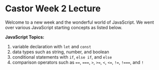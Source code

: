 # Castor Week 2 Lecture

Welcome to a new week and the wonderful world of JavaScript. We went over various JavaScript starting concepts as listed below.

**JavaScript Topics:**

1. variable declaration with `let` and `const`
1. data types such as string, number, and boolean
1. conditional statements with `if`, `else if`, and `else`
1. comparison operators such as `==`, `===`, `>`, `>=`, `<`, `<=`, `!=`, `!===`, and `!`
